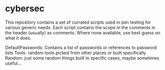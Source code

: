 # cybersec

This repository contains a set of currated scripts used in pen testing for various generic needs. 
Each script contains the scope in the comments in the header (usually) as comments. Where none available, use best guess on what it does.


DefaultPasswords: Contains a list of passwords or references to password lists
Tools: random tools picked from other places or built specifically
Random: just some random things built in specific cases, maybe sometimes useful...
